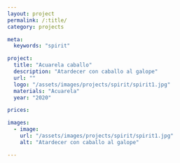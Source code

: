 ```yaml
---
layout: project
permalink: /:title/
category: projects

meta:
  keywords: "spirit"

project:
  title: "Acuarela caballo"
  description: "Atardecer con caballo al galope"
  url: ""
  logo: "/assets/images/projects/spirit/spirit1.jpg"
  materials: "Acuarela"
  year: "2020"

prices:

images:
  - image:
    url: "/assets/images/projects/spirit/spirit1.jpg"
    alt: "Atardecer con caballo al galope"

---
```

